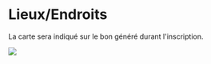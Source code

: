 Lieux/Endroits
==============

La carte sera indiqué sur le bon généré durant l'inscription.

![](https://library.test/images/h7BDm4LxFdTsjFAu5dX2bXmH7xPnIJ6wEoLwQLaG.png)